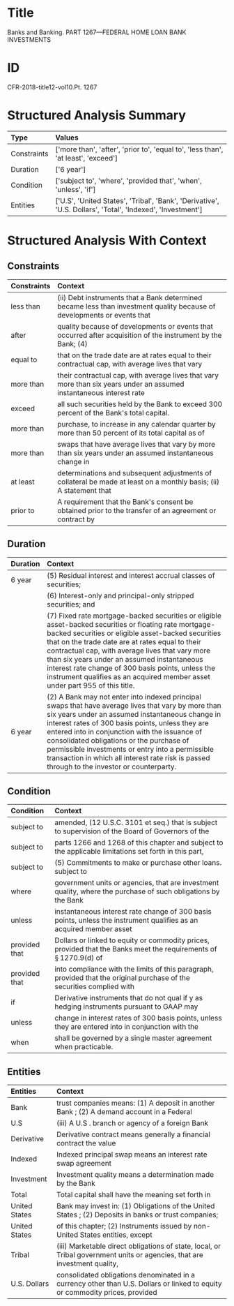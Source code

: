 # Title

 Banks and Banking. PART 1267—FEDERAL HOME LOAN BANK INVESTMENTS


# ID

 CFR-2018-title12-vol10.Pt. 1267


# Structured Analysis Summary

| Type        | Values                                                                                                     |
|:------------|:-----------------------------------------------------------------------------------------------------------|
| Constraints | ['more than', 'after', 'prior to', 'equal to', 'less than', 'at least', 'exceed']                          |
| Duration    | ['6 year']                                                                                                 |
| Condition   | ['subject to', 'where', 'provided that', 'when', 'unless', 'if']                                           |
| Entities    | ['U.S', 'United States', 'Tribal', 'Bank', 'Derivative', 'U.S. Dollars', 'Total', 'Indexed', 'Investment'] |


# Structured Analysis With Context

 


## Constraints

| Constraints   | Context                                                                                                                 |
|:--------------|:------------------------------------------------------------------------------------------------------------------------|
| less than     | (ii) Debt instruments that a Bank determined became less than investment quality because of developments or events that |
| after         | quality because of developments or events that occurred after acquisition of the instrument by the Bank; (4)            |
| equal to      | that on the trade date are at rates equal to their contractual cap, with average lives that vary                        |
| more than     | their contractual cap, with average lives that vary more than six years under an assumed instantaneous interest rate    |
| exceed        | all such securities held by the Bank to exceed  300 percent of the Bank's total capital.                                |
| more than     | purchase, to increase in any calendar quarter by more than 50 percent of its total capital as of                        |
| more than     | swaps that have average lives that vary by more than six years under an assumed instantaneous change in                 |
| at least      | determinations and subsequent adjustments of collateral be made at least on a monthly basis; (ii) A statement that      |
| prior to      | A requirement that the Bank's consent be obtained prior to the transfer of an agreement or contract by                  |


## Duration

| Duration   | Context                                                                                                                                                                                                                                                                                                                                                                                                                                                           |
|:-----------|:------------------------------------------------------------------------------------------------------------------------------------------------------------------------------------------------------------------------------------------------------------------------------------------------------------------------------------------------------------------------------------------------------------------------------------------------------------------|
| 6 year     | (5) Residual interest and interest accrual classes of securities;                                                                                                                                                                                                                                                                                                                                                                                                 |
|            |             (6) Interest-only and principal-only stripped securities; and                                                                                                                                                                                                                                                                                                                                                                                         |
|            |             (7) Fixed rate mortgage-backed securities or eligible asset-backed securities or floating rate mortgage-backed securities or eligible asset-backed securities that on the trade date are at rates equal to their contractual cap, with average lives that vary more than six years under an assumed instantaneous interest rate change of 300 basis points, unless the instrument qualifies as an acquired member asset under part 955 of this title. |
| 6 year     | (2) A Bank may not enter into indexed principal swaps that have average lives that vary by more than six years under an assumed instantaneous change in interest rates of 300 basis points, unless they are entered into in conjunction with the issuance of consolidated obligations or the purchase of permissible investments or entry into a permissible transaction in which all interest rate risk is passed through to the investor or counterparty.       |


## Condition

| Condition     | Context                                                                                                                     |
|:--------------|:----------------------------------------------------------------------------------------------------------------------------|
| subject to    | amended, (12 U.S.C. 3101 et seq.) that is subject to supervision of the Board of Governors of the                           |
| subject to    | parts 1266 and 1268 of this chapter and subject to the applicable limitations set forth in this part,                       |
| subject to    | (5) Commitments to make or purchase other loans. subject to                                                                 |
| where         | government units or agencies, that are investment quality, where the purchase of such obligations by the Bank               |
| unless        | instantaneous interest rate change of 300 basis points, unless the instrument qualifies as an acquired member asset         |
| provided that | Dollars or linked to equity or commodity prices, provided that the Banks meet the requirements of &#167;&#8201;1270.9(d) of |
| provided that | into compliance with the limits of this paragraph, provided that the original purchase of the securities complied with      |
| if            | Derivative instruments that do not qual if y as hedging instruments pursuant to GAAP may                                    |
| unless        | change in interest rates of 300 basis points, unless they are entered into in conjunction with the                          |
| when          | shall be governed by a single master agreement when  practicable.                                                           |


## Entities

| Entities      | Context                                                                                                                      |
|:--------------|:-----------------------------------------------------------------------------------------------------------------------------|
| Bank          | trust companies means: (1) A deposit in another Bank ; (2) A demand account in a Federal                                     |
| U.S           | (iii) A  U.S . branch or agency of a foreign Bank                                                                            |
| Derivative    | Derivative contract means generally a financial contract the value                                                           |
| Indexed       | Indexed principal swap means an interest rate swap agreement                                                                 |
| Investment    | Investment quality means a determination made by the Bank                                                                    |
| Total         | Total capital shall have the meaning set forth in                                                                            |
| United States | Bank may invest in: (1) Obligations of the United States ; (2) Deposits in banks or trust companies;                         |
| United States | of this chapter; (2) Instruments issued by non- United States  entities, except                                              |
| Tribal        | (iii) Marketable direct obligations of state, local, or Tribal government units or agencies, that are investment quality,    |
| U.S. Dollars  | consolidated obligations denominated in a currency other than U.S. Dollars or linked to equity or commodity prices, provided |



